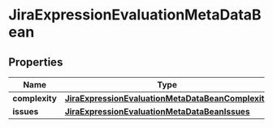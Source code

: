 

# JiraExpressionEvaluationMetaDataBean


## Properties

| Name | Type | Description | Notes |
|------------ | ------------- | ------------- | -------------|
|**complexity** | [**JiraExpressionEvaluationMetaDataBeanComplexity**](JiraExpressionEvaluationMetaDataBeanComplexity.md) |  |  [optional] |
|**issues** | [**JiraExpressionEvaluationMetaDataBeanIssues**](JiraExpressionEvaluationMetaDataBeanIssues.md) |  |  [optional] |



